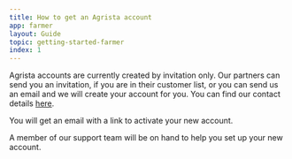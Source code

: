 ```yaml
---
title: How to get an Agrista account
app: farmer
layout: Guide
topic: getting-started-farmer
index: 1
---
```


Agrista accounts are currently created by invitation only. Our partners can send you an invitation, if you are in their customer list, or you can send us an email and we will create your account for you. You can find our contact details [here](/contact).

You will get an email with a link to activate your new account.

A member of our support team will be on hand to help you set up your new account.